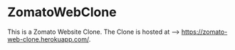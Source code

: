 # ZomatoWebClone
This is a Zomato Website Clone. The Clone is hosted at --> https://zomato-web-clone.herokuapp.com/.
